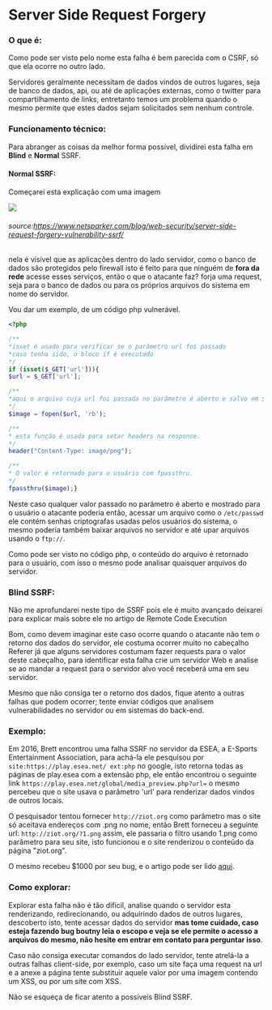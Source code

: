 # Server Side Request Forgery

### O que é:

Como pode ser visto pelo nome esta falha é bem parecida com o CSRF, só que ela ocorre no outro lado.

Servidores geralmente necessitam de dados vindos de outros lugares, seja de banco de dados, api, ou até de aplicações externas, como o twitter para compartilhamento de links, entretanto temos um problema quando o mesmo permite que estes dados sejam solicitados sem nenhum controle.


### Funcionamento técnico:

Para abranger as coisas da melhor forma possível, dividirei esta falha em **Blind** e **Normal** SSRF.

#### Normal SSRF:

Começarei esta explicação com uma imagem

![](https://i.imgur.com/pHp0Eru.png)
###### source:https://www.netsparker.com/blog/web-security/server-side-request-forgery-vulnerability-ssrf/

nela é visível que as aplicações dentro do lado servidor, como o banco de dados são protegidos pelo firewall isto é feito para que ninguém de **fora da rede** acesse esses serviços, então o que o atacante faz? forja uma request, seja para o banco de dados ou para os próprios arquivos do sistema em nome do servidor.

Vou dar um exemplo, de um código php vulnerável.

```php
<?php

/**
*isset é usado para verificar se o parâmetro url foi passado
*caso tenha sido, o bloco if é executado
*/
if (isset($_GET['url'])){
$url = $_GET['url'];

/**
*aqui o arquivo cuja url foi passada no parâmetro é aberto e salvo em $image
*/
$image = fopen($url, 'rb');

/**
* esta função é usada para setar headers na response.
*/
header("Content-Type: image/png");

/**
* O valor é retornado para o usuário com fpassthru.
*/
fpassthru($image);}
```

Neste caso qualquer valor passado no parâmetro é aberto e mostrado para o usuário o atacante poderia então, acessar um arquivo como o ```/etc/passwd``` ele contém senhas criptografas usadas pelos usuários do sistema, o mesmo poderia também baixar arquivos no servidor e até upar arquivos usando o ```ftp://```.

Como pode ser visto no código php, o conteúdo do arquivo é retornado para o usuário, com isso o mesmo pode analisar quaisquer arquivos do servidor.

### Blind SSRF:

Não me aprofundarei neste tipo de SSRF pois ele é muito avançado deixarei para explicar mais sobre ele no artigo de Remote Code Execution

Bom, como devem imaginar este caso ocorre quando o atacante não tem o retorno dos dados do servidor, ele costuma ocorrer muito no cabeçalho Referer já que alguns servidores costumam fazer requests para o valor deste cabeçalho, para identificar esta falha crie um servidor Web e analise se ao mandar a request para o servidor alvo você receberá uma em seu servidor.

Mesmo que não consiga ter o retorno dos dados, fique atento a outras falhas que podem ocorrer; tente enviar códigos que analisem vulnerabilidades no servidor ou em sistemas do back-end.

### Exemplo:

Em 2016, Brett encontrou uma falha SSRF no servidor da ESEA, a E-Sports Entertainment Association, para achá-la ele pesquisou por ```site:https://play.esea.net/ ext:php``` no google, isto retorna todas as páginas de play.esea com a extensão php, ele então encontrou o seguinte link ```https://play.esea.net/global/media_preview.php?url=``` o mesmo percebeu que o site usava o parâmetro 'url' para renderizar dados vindos de outros locais.

O pesquisador tentou fornecer ```http://ziot.org``` como parâmetro mas o site só aceitava endereços com .png no nome, então Brett forneceu a seguinte url: ```http://ziot.org/?1.png``` assim, ele passaria o filtro usando 1.png como parâmetro para seu site, isto funcionou e o site renderizou o conteúdo da página "ziot.org".

O mesmo recebeu $1000 por seu bug, e o artigo pode ser lido [aqui](https://buer.haus/2016/04/18/esea-server-side-request-forgery-and-querying-aws-meta-data/).


### Como explorar:

Explorar esta falha não é tão difícil, analise quando o servidor esta renderizando, redirecionando, ou adquirindo dados de outros lugares, descoberto isto, tente acessar dados do servidor **mas tome cuidado, caso esteja fazendo bug boutny leia o escopo e veja se ele permite o acesso a arquivos do mesmo, não hesite em entrar em contato para perguntar isso**.

Caso não consiga executar comandos do lado servidor, tente atrelá-la a outras falhas client-side, por exemplo, caso um site faça uma request na url e a anexe a página tente substituir aquele valor por uma imagem contendo um XSS, ou por um site com XSS.

Não se esqueça de ficar atento a possíveis Blind SSRF.